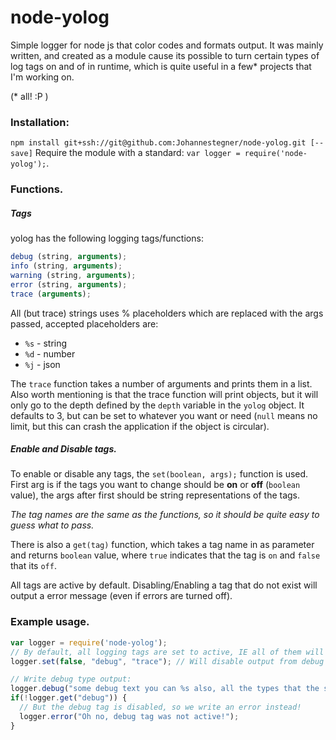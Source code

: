 node-yolog
==========

Simple logger for node js that color codes and formats output.
It was mainly written, and created as a module cause its possible to turn certain types
of log tags on and of in runtime, which is quite useful in a few* projects that I'm working on.

(* all! :P )

### Installation:

`npm install git+ssh://git@github.com:Johannestegner/node-yolog.git [--save]`
Require the module with a standard: `var logger = require('node-yolog');`.

### Functions.

##### Tags

yolog has the following logging tags/functions:
```javascript
debug (string, arguments);
info (string, arguments);
warning (string, arguments);
error (string, arguments);
trace (arguments);
```
All (but trace) strings uses % placeholders which are replaced with the args passed, accepted placeholders are:

  * `%s` - string
  * `%d` - number
  * `%j` - json

The `trace` function takes a number of arguments and prints them in a list.
Also worth mentioning is that the trace function will print objects, but it will only go to the depth defined by the
`depth` variable in the `yolog` object.
It defaults to 3, but can be set to whatever you want or need (`null` means no limit, but this can crash the application if the object is circular).

##### Enable and Disable tags.
To enable or disable any tags, the `set(boolean, args);` function is used.
First arg is if the tags you want to change should be **on** or **off** (`boolean` value),
the args after first should be string representations of the tags.

*The tag names are the same as the functions, so it should be quite easy to guess what to pass.*

There is also a `get(tag)` function, which takes a tag name in as parameter and returns `boolean` value,
where `true` indicates that the tag is `on` and `false` that its `off`.

All tags are active by default.
Disabling/Enabling a tag that do not exist will output a error message (even if errors are turned off).

### Example usage.
```javascript
var logger = require('node-yolog');
// By default, all logging tags are set to active, IE all of them will output to console, this can be changed with the 'set' function as:
logger.set(false, "debug", "trace"); // Will disable output from debug and trace tagged output.

// Write debug type output:
logger.debug("some debug text you can %s also, all the types that the standard node util.format takes.", "add arguments"); // Check if a tag is active:
if(!logger.get("debug")) {
  // But the debug tag is disabled, so we write an error instead!
  logger.error("Oh no, debug tag was not active!");
}

```
